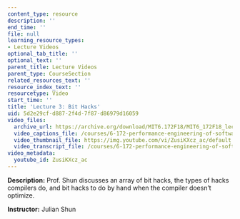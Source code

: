 ```yaml
---
content_type: resource
description: ''
end_time: ''
file: null
learning_resource_types:
- Lecture Videos
optional_tab_title: ''
optional_text: ''
parent_title: Lecture Videos
parent_type: CourseSection
related_resources_text: ''
resource_index_text: ''
resourcetype: Video
start_time: ''
title: 'Lecture 3: Bit Hacks'
uid: 5d2e29cf-d887-2f4d-7f87-d86979d16059
video_files:
  archive_url: https://archive.org/download/MIT6.172F18/MIT6_172F18_lecture_03_300k.mp4
  video_captions_file: /courses/6-172-performance-engineering-of-software-systems-fall-2018/f5605763b5bd5f32b212cb3d69315523_ZusiKXcz_ac.vtt
  video_thumbnail_file: https://img.youtube.com/vi/ZusiKXcz_ac/default.jpg
  video_transcript_file: /courses/6-172-performance-engineering-of-software-systems-fall-2018/f87228897582ead1c2525018aa164b0f_ZusiKXcz_ac.pdf
video_metadata:
  youtube_id: ZusiKXcz_ac
---
```


**Description:** Prof. Shun discusses an array of bit hacks, the types of hacks compilers do, and bit hacks to do by hand when the compiler doesn’t optimize.

**Instructor:** Julian Shun